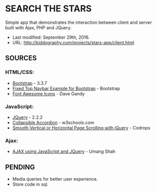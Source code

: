 # SEARCH THE STARS #

Simple app that demonstrates the interaction between client and server built with Ajax, PHP and JQuery.

* Last modified: September 29th, 2016.
* URL: http://kiddography.com/projects/stars-app/client.html


## **SOURCES** ##

### HTML/CSS: ###
* [Bootstrap](http://getbootstrap.com/) - 3.3.7
* [Fixed Top Navbar Example for Bootstrap](https://getbootstrap.com/examples/navbar-fixed-top/) - Bootstrap
* [Font Awesome Icons](http://fontawesome.io/icons/) - Dave Gandy


### JavaScript: ###
* [JQuery](https://jquery.com/) - 2.2.2
* [Collapsible Accordion](http://www.w3schools.com/howto/howto_js_accordion.asp) - w3schools.com
* [Smooth Vertical or Horizontal Page Scrolling with jQuery](http://tympanus.net/codrops/2010/06/02/smooth-vertical-or-horizontal-page-scrolling-with-jquery/) - Codrops

### Ajax: ###
* [AJAX using JavaScript and JQuery](https://www.udemy.com/learn-ajax-using-javascript-jquery-in-2-hrs-2-projects/learn/v4/t/lecture/4952588?start=105) - Umang Shah

## **PENDING** ##

* Media queries for better user experience.
* Store code in sql.